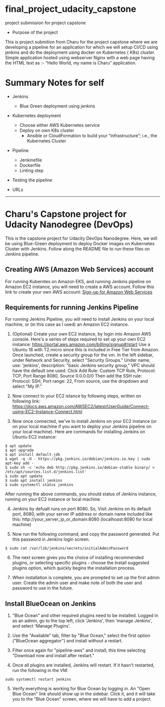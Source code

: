 # final_project_udacity_capstone
project submission for project capstone

* Purpose of the project

This is project submition from Charu for the project capstone where we are developing a pipeline for an application for which we will setup CI/CD using jenkins and do the deployment using docker on Kubernetes ( K8s) cluster.
Simple application hosted using webserver Nginx with a web page having the HTML text as :-
“Hello World, my name is Charu” application.

# Summary Notes for self
* Jenkins
    - Blue Green deployment using jenkins

* Kubernetes deployment 
    - Choose either AWS Kubernetes service
    - Deploy on own K8s cluster
        - Ansible or CloudFormation to build your “infrastructure”; i.e., the Kubernetes Cluster

* Pipeline
    - Jenkinefile
    - Dockerfile
    - Linting step 

* Testing the pipeline

* URLs 

-------

# Charu's Capstone project for Udacity Nanodegree (DevOps)
This is the capstone project for Udacity DevOps Nanodegree. Here, we will be using Blue-Green deployment to deploy Docker images on Kubernetes Cluster with Jenkins. Follow along the README file to run these files on Jenkins pipeline.

## Creating AWS (Amazon Web Services) account
For running Kuberntes on Amazon EKS, and running Jenkins pipeline on Amazon EC2 instance, you will need to create a AWS account. Follow this link to create your own AWS account: [Sign-up for Amazon Web Services](https://portal.aws.amazon.com/billing/signup#/start)

## Requirements for running Jenkins Pipeline
For running Jenkins Pipeline, you will need to install Jenkins on your local machine, or (in this case as I used) an Amazon EC2 instance. 
1. (Optional) Create your own EC2 instance, by login into Amazon AWS console. Here's a series of steps required to set up your own EC2 instance: https://portal.aws.amazon.com/billing/signup#/start 
Use a Ubuntu 18 with T2.micro since this is included in Free Tier from Amazon.
Once launched, create a security group for the vm. In the left sidebar, under Network and Security, select "Security Groups." Under name, use: 'jenkins', description: "basic Jenkins security group," VPC should have the default one used. Click Add Rule: Custom TCP Rule, Protocol: TCP, Port Range 8080, Source 0.0.0.0/0 Then add the SSH rule: Protocol: SSH, Port range: 22, From source, use the dropdown and select "My IP."

2. Now connect to your EC2 istance by following steps, written on following link: https://docs.aws.amazon.com/AWSEC2/latest/UserGuide/Connect-using-EC2-Instance-Connect.html

3. Now once connected, we've to install Jenkins on your EC2 instance (or on your local machine if you want to deploy your Jenkins pipeline on your local machine). Here are commands for installing Jenkins on Ubuntu EC2 instance: 
```
$ apt update
$ apt upgrade
$ apt install default-jdk
$ wget -q -O - https://pkg.jenkins.io/debian/jenkins.io.key | sudo apt-key add -
$ sudo sh -c 'echo deb http://pkg.jenkins.io/debian-stable binary/ > /etc/apt/sources.list.d/jenkins.list'
$ sudo apt update
$ sudo apt install jenkins
$ sudo systemctl status jenkins
```
After running the above commands, you should status of Jenkins instance, running on your EC2 instance or local machine.

4. Jenkins by defualt runs on port 8080. So, Visit Jenkins on its default port, 8080, with your server IP address or domain name included like this: http://your_server_ip_or_domain:8080 (localhoast:8080 for local machine)

5. Now run the following command, and copy the password generated. Put this password in Jenkins login screen.
```
$ sudo cat /var/lib/jenkins/secrets/initialAdminPassword
```

6. The next screen gives you the choice of installing recommended plugins, or selecting specific plugins - choose the Install suggested plugins option, which quickly begins the installation process. 

7. When installation is complete, you are prompted to set up the first admin user. Create the admin user and make note of both the user and password to use in the future.

## Install BlueOcean on Jenkins
1. "Blue Ocean" and other required plugins need to be installed. Logged in as an admin, go to the top left, click 'Jenkins', then 'manage Jenkins', and select 'Manage Plugins'.

2. Use the "Available" tab, filter by "Blue Ocean," select the first option ("BlueOcean aggregator") and install without a restart.

3. Filter once again for "pipeline-aws" and install, this time selecting "Download now and install after restart."

4. Once all plugins are installed, Jenkins will restart. If it hasn't restarted, run the following in the VM:
```
sudo systemctl restart jenkins
```
5. Verify everything is working for Blue Ocean by logging in. An "Open Blue Ocean" link should show up in the sidebar. Click it, and it will take you to the "Blue Ocean" screen, where we will have to add a project.
